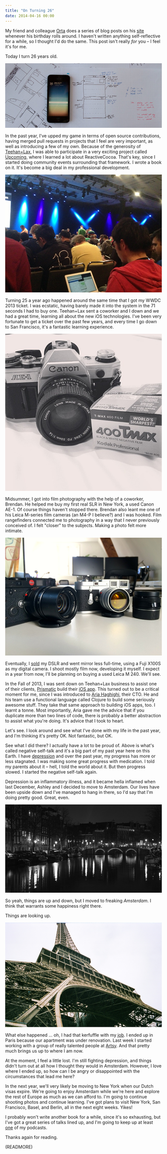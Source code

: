 ```yaml
---
title: "On Turning 26"
date: 2014-04-16 00:00
---
```


My friend and colleague [Orta](http://twitter.com/orta) does a series of blog posts on his [site](https://orta.github.io) whenever his birthday rolls around. I haven't written anything self-reflective for a while, so I thought I'd do the same. This post isn't really _for_ you – I feel it's for me.

Today I turn 26 years old.

 ![](/img/import/blog/on-turning-26/B32D04B96E2D4F57985CB78F321C946C.jpg)

In the past year, I've upped my game in terms of open source contributions, having merged pull requests in projects that I feel are very important, as well as introducing a few of my own. Because of the generosity of [Teehan+Lax](http://teehanlax.com), I was able to participate in a very exciting project called [Upcoming](http://labs.teehanlax.com/project/upcoming), where I learned a lot about ReactiveCocoa. That's key, since I started doing community events surrounding that framework. I wrote a book on it. It's become a big deal in my professional development.

 ![](/img/import/blog/on-turning-26/39FCC02E98D84C57948242BDA357502A.jpg)

Turning 25 a year ago happened around the same time that I got my WWDC 2013 ticket. I was ecstatic, having barely made it into the system in the 71 seconds I had to buy one. Teehan+Lax sent a coworker and I down and we had a great time, learning all about the new iOS technologies. I've been very fortunate to get a ticket over the past few years, and every time I go down to San Francisco, it's a fantastic learning experience.

 ![](/img/import/blog/on-turning-26/A8E8C9E4B9A74FBEBFE606B9478F5F85.jpg)

Midsummer, I got into film photography with the help of a coworker, Brendan. He helped me buy my first real SLR in New York, a used Canon AE-1. Of course things haven't stopped there. Brendan also leant me one of his Leica M-series film cameras (an M4-P I believe?) and I was hooked. Film rangefinders connected me to photography in a way that I never previously conceived of. I felt "closer" to the subjects. Making a photo felt more intimate.

 ![](/img/import/blog/on-turning-26/76212DE36078433F822C2B5CD40058AB.jpg)

Eventually, I [sold](/blog/doubling-down-on-mirrorless) my DSLR and went mirror less full-time, using a Fuji X100S as my digital camera. I shoot mostly film now, developing it myself. I expect in a year from now, I'll be planning on buying a used Leica M 240. We'll see.

In the Fall of 2013, I was sent down on Teehan+Lax business to assist one of their clients, [Prismatic](http://getprismatic.com) build their [iOS app](http://www.teehanlax.com/story/prismatic/). This turned out to be a critical moment for me, since I was introduced to [Aria Haghighi](https://twitter.com/aria42), their CTO. He and his team use a functional language called Clojure to build some seriously awesome stuff. They take that same approach to building iOS apps, too. I learnt a tonne. Most importantly, Aria gave me the advice that if you duplicate more than two lines of code, there is probably a better abstraction to assist what you're doing. It's advice that I took to heart.

Let's see. I look around and see what I've done with my life in the past year, and I'm thinking it's pretty OK. Not fantastic, but OK.

See what I did there? I actually have a lot to be proud of. Above is what's called negative self-talk and it's a big part of my past year here on this Earth. I have [depression](/blog/depression) and over the past year, my progress has more or less stagnated. I was making some great progress with medication. I told my parents about it –&nbsp;hell, I told the world about it. But then progress slowed. I started the negative self-talk again.

Depression is an inflammatory illness, and it became hella inflamed when last December, Ashley and I decided to move to Amsterdam. Our lives have been upside down and I've managed to hang in there, so I'd say that I'm doing pretty good. Great, even.

 ![](/img/import/blog/on-turning-26/EB0202FA3B3540CCB912CC81FCE928C6.jpg)

So yeah, things are up and down, but I moved to freaking _Amsterdam_. I think that warrants some happiness right there.

Things are looking up.

 ![](/img/import/blog/on-turning-26/61EE6DC47AAE47DA8A375269C494C6D1.jpg)

What else happened ... oh, I had that kerfuffle with my [job](/blog/job-hunt). I ended up in Paris because our apartment was under renovation. Last week I started working with a group of really talented people at [Artsy](http://artsy.net). And that pretty much brings us up to where I am now.

At the moment, I feel a little lost. I'm still fighting depression, and things didn't turn out at all how I thought they would in Amsterdam. However, I love where I ended up, so how can I be angry or disappointed with the circumstances that lead me here?

In the next year, we'll very likely be moving to New York when our Dutch visas expire. We're going to enjoy Amsterdam while we're here and explore the rest of Europe as much as we can afford to. I'm going to continue shooting photos and continue learning. I've got plans to visit New York, San Francisco, Basel, and Berlin, all in the next eight weeks. Yikes!

I probably won't write another book for a while, since it's so exhausting, but I've got a great series of talks lined up, and I'm going to keep up at least [one](http://notificationcenter.tv) of my podcasts.

Thanks again for reading.

(READMORE)
